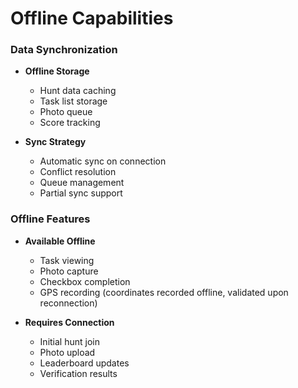 # Offline Capabilities

### Data Synchronization
- **Offline Storage**
  - Hunt data caching
  - Task list storage
  - Photo queue
  - Score tracking
  
- **Sync Strategy**
  - Automatic sync on connection
  - Conflict resolution
  - Queue management
  - Partial sync support

### Offline Features
- **Available Offline**
  - Task viewing
  - Photo capture
  - Checkbox completion
  - GPS recording (coordinates recorded offline, validated upon reconnection)
  
- **Requires Connection**
  - Initial hunt join
  - Photo upload
  - Leaderboard updates
  - Verification results
